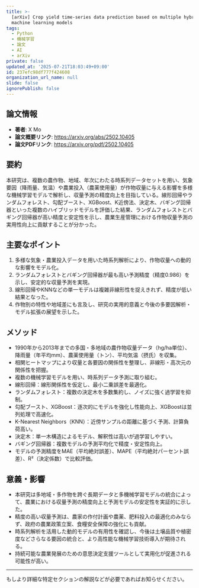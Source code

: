 ```yaml
---
title: >-
  [arXiv] Crop yield time-series data prediction based on multiple hybrid
  machine learning models
tags:
  - Python
  - 機械学習
  - 論文
  - AI
  - arXiv
private: false
updated_at: '2025-07-21T18:03:49+09:00'
id: 237efc98df777f424608
organization_url_name: null
slide: false
ignorePublish: false
---
```


## 論文情報

- **著者**: X Mo
- **論文概要リンク**: https://arxiv.org/abs/2502.10405
- **論文PDFリンク**: https://arxiv.org/pdf/2502.10405

## 要約

本研究は、複数の農作物、地域、年次にわたる時系列データセットを用い、気象要因（降雨量、気温）や農業投入（農薬使用量）が作物収量に与える影響を多様な機械学習モデルで解析し、収量予測の精度向上を目指している。線形回帰やランダムフォレスト、勾配ブースト、XGBoost、K近傍法、決定木、バギング回帰器といった複数のハイブリッドモデルを評価した結果、ランダムフォレストとバギング回帰器が高い精度と安定性を示し、農業生産管理における作物収量予測の実用性向上に貢献することが分かった。

## 主要なポイント

1. 多様な気象・農業投入データを用いた時系列解析により、作物収量への動的な影響をモデル化。
2. ランダムフォレストとバギング回帰器が最も高い予測精度（精度0.986）を示し、安定的な収量予測を実現。
3. 線形回帰やKNNなどの単一モデルは複雑非線形性を捉えきれず、精度が低い結果となった。
4. 作物別の特性や地域差にも言及し、研究の実用的意義と今後の多要因解析・モデル拡張の展望を示した。


## メソッド

- 1990年から2013年までの多国・多地域の農作物収量データ（hg/ha単位）、降雨量（年平均mm）、農薬使用量（トン）、平均気温（摂氏）を収集。
- 相関ヒートマップにより収量と各要因の関係性を整理し、非線形・高次元の関係性を把握。
- 複数の機械学習モデルを用い、時系列データ予測に取り組む。
- 線形回帰：線形関係性を仮定し、最小二乗誤差を最適化。
- ランダムフォレスト：複数の決定木を多数集約し、ノイズに強く過学習を抑制。
- 勾配ブースト、XGBoost：逐次的にモデルを強化し性能向上、XGBoostは並列処理で高速化。
- K-Nearest Neighbors（KNN）：近傍サンプルの距離に基づく予測、計算負荷高い。
- 決定木：単一木構造によるモデル、解釈性は高いが過学習しやすい。
- バギング回帰器：複数モデルの予測平均化で精度・安定性向上。
- モデルの予測精度をMAE（平均絶対誤差）、MAPE（平均絶対パーセント誤差）、R²（決定係数）で比較評価。

## 意義・影響

- 本研究は多地域・多作物を跨ぐ長期データと多機械学習モデルの統合によって、農業における収量予測の精度向上と予測モデルの安定性を実証的に示した。
- 精度の高い収量予測は、農家の作付計画や農薬、肥料投入の最適化のみならず、政府の農業政策立案、食糧安全保障の強化にも貢献。
- 時系列解析を活用した動的モデルの有用性を確認し、今後は土壌品質や植密度などさらなる要因の統合と、より高性能な機械学習技術導入が期待される。
- 持続可能な農業発展のための意思決定支援ツールとして実用化が促進される可能性が高い。

---

もしより詳細な特定セクションの解説などが必要であればお知らせください。

